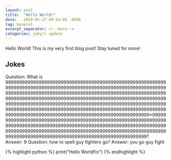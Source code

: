 ```yaml
---
layout: post
title:  "Hello World!"
date:   2020-05-27 09:54:48 -0500
tag: General
excerpt_separator: <!--more-->
categories: jekyll update
---
```

Hello World! This is my very first blog post! Stay tuned for more!
<!--more-->
## Jokes
Question: What is 9999999999999999999999999999999999999999999999999999999999999999999999999999999999999999999999999999999999999999999999999999999999999999999999999999999999999999999999999999999999999999999999999999999999999999999999999999999999999999999999999999999999999999999999999999999999999999999999999999999999999999999999999999999999999999999999999999999999999999999999999999999999999999999999999999999999999999*99999999999999999999999999999999999999999999999999999999999999999999999999999999999999999999999999999999999999999999999999999999999999999999999999999999999999999999999999999999999999999999999999999999999999999999999999999999999999?
Answer: 9
Question: how to spell guy fighters go?
Answer: you go guy fight




{% highlight python %}
    print("Hello World!\n")
{% endhighlight %}

